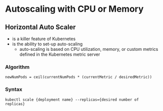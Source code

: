 # Autoscaling with CPU or Memory

## Horizontal Auto Scaler

- is a killer feature of Kubernetes
- is the ability to set-up auto-scaling
    - auto-scaling is based on CPU utilization, memory, or custom metrics defined in the Kubernetes metric server 

### Algorithm

```
newNumPods = ceil(currentNumPods * (currentMetric / desiredMetric))
```

### Syntax

```
kubectl scale {deployment name} --replicas={desired number of replicas}
```

#